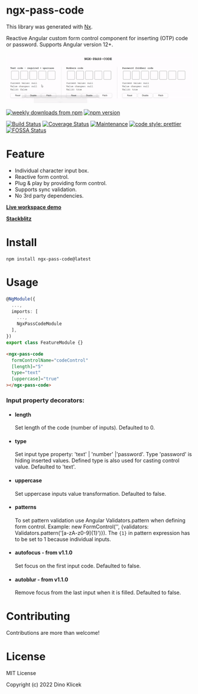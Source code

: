 # ngx-pass-code

This library was generated with [Nx](https://nx.dev).

Reactive Angular custom form control component for inserting (OTP) code or
password. Supports Angular version 12+.

![Ngx_pass_code](https://github.com/dineeek/ngx-libs-workspace/blob/main/libs/ngx-pass-code/ngx_pass_code_example.gif)

<p align="start">
    <a href="https://www.npmjs.com/package/ngx-pass-code"><img alt="weekly downloads from npm" src="https://img.shields.io/npm/dw/ngx-pass-code.svg?style=flat-square"></a>
    <a href="https://www.npmjs.com/package/ngx-pass-code"><img alt="npm version" src="https://img.shields.io/npm/v/ngx-pass-code.svg?style=flat-square"></a>
</p>

[![Build Status](https://app.travis-ci.com/dineeek/ngx-libs-workspace.svg?branch=main)](https://app.travis-ci.com/dineeek/ngx-libs-workspace)
[![Coverage Status](https://coveralls.io/repos/github/dineeek/ngx-libs-workspace/badge.svg?branch=ngx-pass-code)](https://coveralls.io/github/dineeek/ngx-libs-workspace?branch=ngx-pass-code&kill_cache=1)
[![Maintenance](https://img.shields.io/badge/Maintained%3F-yes-green.svg)](https://GitHub.com/Naereen/StrapDown.js/graphs/commit-activity)
[![code style: prettier](https://img.shields.io/badge/code_style-prettier-ff69b4.svg?style=flat-square)](https://github.com/prettier/prettier)
[![FOSSA Status](https://app.fossa.com/api/projects/git%2Bgithub.com%2Fdineeek%2Fngx-libs-workspace.svg?type=shield)](https://app.fossa.com/projects/git%2Bgithub.com%2Fdineeek%2Fngx-libs-workspace?ref=badge_shield)

# Feature

- Individual character input box.
- Reactive form control.
- Plug & play by providing form control.
- Supports sync validation.
- No 3rd party dependencies.

**[Live workspace demo](https://dineeek.github.io/ngx-libs-workspace)**

**[Stackblitz](https://stackblitz.com/edit/ngx-pass-code)**

# Install

```shell
npm install ngx-pass-code@latest
```

# Usage

```typescript
@NgModule({
  ...,
  imports: [
    ...,
    NgxPassCodeModule
  ],
})
export class FeatureModule {}
```

```html
<ngx-pass-code
  formControlName="codeControl"
  [length]="5"
  type="text"
  [uppercase]="true"
></ngx-pass-code>
```

### Input property decorators:

- #### length

  Set length of the code (number of inputs). Defaulted to 0.

- #### type

  Set input type property: 'text' | 'number' |'password'. Type 'password' is
  hiding inserted values. Defined type is also used for casting control value.
  Defaulted to 'text'.

- #### uppercase

  Set uppercase inputs value transformation. Defaulted to false.

- #### patterns

  To set pattern validation use Angular Validators.pattern when defining form
  control. Example: new FormControl('', {validators:
  Validators.pattern('[a-zA-z0-9]{1}')}). The `{1}` in pattern expression has to
  be set to 1 because individual inputs.

- #### autofocus - from v1.1.0

  Set focus on the first input code. Defaulted to false.

- #### autoblur - from v1.1.0

  Remove focus from the last input when it is filled. Defaulted to false.

# Contributing

Contributions are more than welcome!

# License

MIT License

Copyright (c) 2022 Dino Klicek
